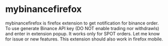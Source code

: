 
# mybinancefirefox

mybinancefirefox is firefox extension to get notification for binance order. To use 
generate Binance API key (DO NOT enable trading nor withdrawls) and enter in extension popup.
It works only for SPOT orders. Let me know for issue or new features. This extension should also work in firefox mobile.
